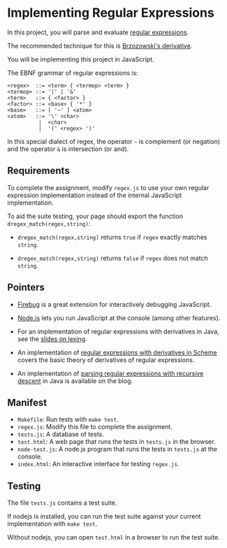 Implementing Regular Expressions
================================

In this project, you will parse and evaluate [regular expressions].

The recommended technique for this is [Brzozowski's derivative].

You will be implementing this project in JavaScript.

The EBNF grammar of regular expressions is:

    
    <regex>  ::= <term> { <termop> <term> }
    <termop> ::= '|' | '&'
    <term>   ::= { <factor> }
    <factor> ::= <base> { '*' }
    <base>   ::= [ '~' ] <atom>
    <atom>   ::= '\' <char>
              |  <char>
              |  '(' <regex> ')'
   

In this special dialect of regex, the operator `~` is complement (or negation)
and the operator `&` is intersection (or and). 


Requirements
------------

To complete the assignment, modify `regex.js` to use your own regular
expression implementation instead of the internal JavaScript implementation.

To aid the suite testing, your page should export the function
`dregex_match(regex,string)`:

 * `dregex_match(regex,string)` returns 
    `true` if `regex`  exactly matches `string`.

 * `dregex_match(regex,string)` returns
    `false` if `regex` does not match `string`.



Pointers
--------

* [Firebug] is a great extension for interactively debugging JavaScript.

* [Node.js] lets you run JavaScript at the console (among other features).

* For an implementation of regular expressions with derivatives in Java,
  see the [slides on lexing].

* An implementation of [regular expressions with derivatives in Scheme]
  covers the basic theory of derivatives of regular expressions.

* An implementation of [parsing regular expressions with recursive descent]
  in Java is available on the blog.


Manifest
--------

* `Makefile`:     Run tests with `make test`.
* `regex.js`:     Modify this file to complete the assignment.
* `tests.js`:     A database of tests.
* `test.html`:    A web page that runs the tests in `tests.js` in the browser.
* `node-test.js`: A node.js program that runs the tests in `tests.js` 
                  at the console.
* `index.html`:   An interactive interface for testing `regex.js`.


Testing
-------

The file `tests.js` contains a test suite.

If nodejs is installed, you can run the test suite against your current
implementation with `make test`.

Without nodejs, you can open `test.html` in a browser to run the test suite.


[regular expressions]: http://matt.might.net/articles/sculpting-text/

[Brzozowski's derivative]: http://matt.might.net/articles/implementation-of-regular-expression-matching-in-scheme-with-derivatives/

[the instructor]: http://matt.might.net/

[slides on lexing]: https://www.dropbox.com/sh/1tkk3v86dwqxlca/N3VF74ovFH

[regular expressions with derivatives in Scheme]: http://matt.might.net/articles/implementation-of-regular-expression-matching-in-scheme-with-derivatives/

[parsing regular expressions with recursive descent]: http://matt.might.net/articles/parsing-regex-with-recursive-descent/

[Firebug]: https://getfirebug.com/

[Node.js]: http://nodejs.org/
